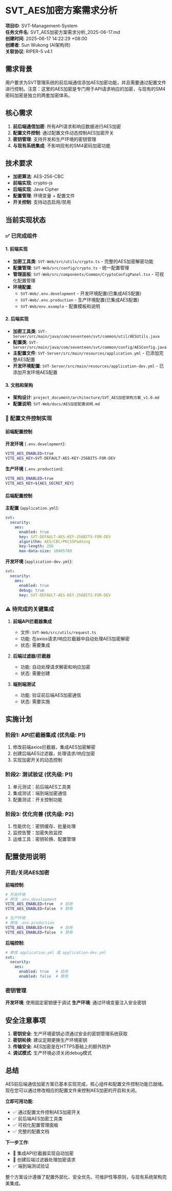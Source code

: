 # SVT_AES加密方案需求分析

**项目ID**: SVT-Management-System  
**任务文件名**: SVT_AES加密方案需求分析_2025-06-17.md  
**创建时间**: 2025-06-17 14:22:29 +08:00  
**创建者**: Sun Wukong (AI架构师)  
**关联协议**: RIPER-5 v4.1

## 需求背景

用户要求为SVT管理系统的前后端通信添加AES加密功能，并且需要通过配置文件进行控制。注意：这里的AES加密是专门用于API请求响应的加密，与现有的SM4密码加密是独立的两套加密体系。

## 核心需求

1. **前后端通信加密**: 所有API请求和响应数据进行AES加密
2. **配置文件控制**: 通过配置文件动态控制AES加密开关
3. **密钥管理**: 支持开发和生产环境的密钥管理
4. **与现有系统集成**: 不影响现有的SM4密码加密功能

## 技术要求

- **加密算法**: AES-256-CBC
- **前端实现**: crypto-js
- **后端实现**: Java Cipher
- **配置管理**: 环境变量 + 配置文件
- **开关控制**: 支持动态启用/禁用

## 当前实现状态

### ✅ 已完成组件

#### 1. 前端实现
- **加密工具类**: `SVT-Web/src/utils/crypto.ts` - 完整的AES加密解密功能
- **配置管理**: `SVT-Web/src/config/crypto.ts` - 统一配置管理
- **管理面板**: `SVT-Web/src/components/Common/CryptoConfigPanel.tsx` - 可视化配置管理
- **环境配置**: 
  - `SVT-Web/.env.development` - 开发环境配置(已集成AES配置)
  - `SVT-Web/.env.production` - 生产环境配置(已集成AES配置)
  - `SVT-Web/env.example` - 配置模板和说明

#### 2. 后端实现
- **加密工具类**: `SVT-Server/src/main/java/com/seventeen/svt/common/util/AESUtils.java`
- **配置类**: `SVT-Server/src/main/java/com/seventeen/svt/common/config/AESConfig.java`
- **主配置文件**: `SVT-Server/src/main/resources/application.yml` - 已添加完整AES配置
- **开发环境配置**: `SVT-Server/src/main/resources/application-dev.yml` - 已添加开发环境AES配置

#### 3. 文档和架构
- **架构设计**: `project_document/architecture/SVT_AES加密架构方案_v1.0.md`
- **配置说明**: `SVT-Web/docs/AES加密配置说明.md`

### 🔧 配置文件控制实现

#### 前端配置控制
**开发环境** (`.env.development`):
```bash
VITE_AES_ENABLED=true
VITE_AES_KEY=SVT-DEFAULT-AES-KEY-256BITS-FOR-DEV
```

**生产环境** (`.env.production`):
```bash
VITE_AES_ENABLED=true
VITE_AES_KEY=${AES_SECRET_KEY}
```

#### 后端配置控制
**主配置** (`application.yml`):
```yaml
svt:
  security:
    aes:
      enabled: true
      key: SVT-DEFAULT-AES-KEY-256BITS-FOR-DEV
      algorithm: AES/CBC/PKCS5Padding
      key-length: 256
      max-data-size: 10485760
```

**开发环境** (`application-dev.yml`):
```yaml
svt:
  security:
    aes:
      enabled: true
      debug: true
      key: SVT-DEFAULT-AES-KEY-256BITS-FOR-DEV
```

### ⚠️ 待完成的关键集成

1. **前端API拦截器集成**
   - 文件: `SVT-Web/src/utils/request.ts`
   - 功能: 在axios请求/响应拦截器中自动处理AES加密解密
   - 状态: 需要集成

2. **后端过滤器/拦截器**
   - 功能: 自动处理请求解密和响应加密
   - 状态: 需要创建

3. **端到端测试**
   - 功能: 验证前后端AES加密通信
   - 状态: 需要实施

## 实施计划

### 阶段1: API拦截器集成 (优先级: P1)
1. 修改前端axios拦截器，集成AES加密解密
2. 创建后端AES过滤器，处理请求/响应加密
3. 实现加密开关的动态控制

### 阶段2: 测试验证 (优先级: P1)  
1. 单元测试：前后端AES工具类
2. 集成测试：端到端加密通信
3. 配置测试：开关控制功能

### 阶段3: 优化完善 (优先级: P2)
1. 性能优化：密钥缓存、批量处理
2. 监控告警：加密失败监控
3. 运维工具：密钥轮换、配置管理

## 配置使用说明

### 开启/关闭AES加密

**前端控制**:
```bash
# 开发环境
# 修改 .env.development
VITE_AES_ENABLED=true   # 启用
VITE_AES_ENABLED=false  # 禁用

# 生产环境  
# 修改 .env.production
VITE_AES_ENABLED=true   # 启用
VITE_AES_ENABLED=false  # 禁用
```

**后端控制**:
```yaml
# 修改 application.yml 或 application-dev.yml
svt:
  security:
    aes:
      enabled: true   # 启用
      enabled: false  # 禁用
```

### 密钥管理

**开发环境**: 使用固定密钥便于调试
**生产环境**: 通过环境变量注入安全密钥

## 安全注意事项

1. **密钥安全**: 生产环境密钥必须通过安全的密钥管理系统获取
2. **密钥轮换**: 建议定期更换生产环境密钥
3. **传输安全**: AES加密是在HTTPS基础上的额外防护
4. **调试模式**: 生产环境必须关闭debug模式

## 总结

AES前后端通信加密方案已基本实现完成，核心组件和配置文件控制功能已就绪。现在您可以通过修改相应的配置文件来控制AES加密的开启和关闭。

**立即可用功能**:
- ✅ 通过配置文件控制AES加密开关
- ✅ 前后端AES加密工具类
- ✅ 可视化配置管理面板
- ✅ 完整的配置文档

**下一步工作**:
- 🔧 集成API拦截器实现自动加密
- 🔧 创建后端过滤器处理加密请求
- ✅ 端到端测试验证

整个方案设计遵循了配置外部化、安全优先、可维护性等原则，与现有系统架构完美集成。 